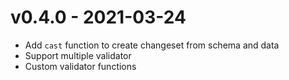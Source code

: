 # v0.4.0 - 2021-03-24

- Add `cast` function to create changeset from schema and data
- Support multiple validator
- Custom validator functions
